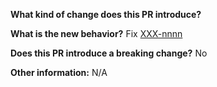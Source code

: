 **What kind of change does this PR introduce?**
<!-- (Bug fix, feature, changelog, release, docs update, etc. ) -->

**What is the new behavior?**
Fix [XXX-nnnn](https://mloru.atlassian.net/browse/XXX-nnnn)

**Does this PR introduce a breaking change?**
No

**Other information:**
N/A
